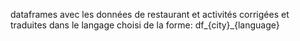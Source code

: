dataframes avec les données de restaurant et activités corrigées et traduites dans le langage choisi de la forme:
df_{city}_{language}